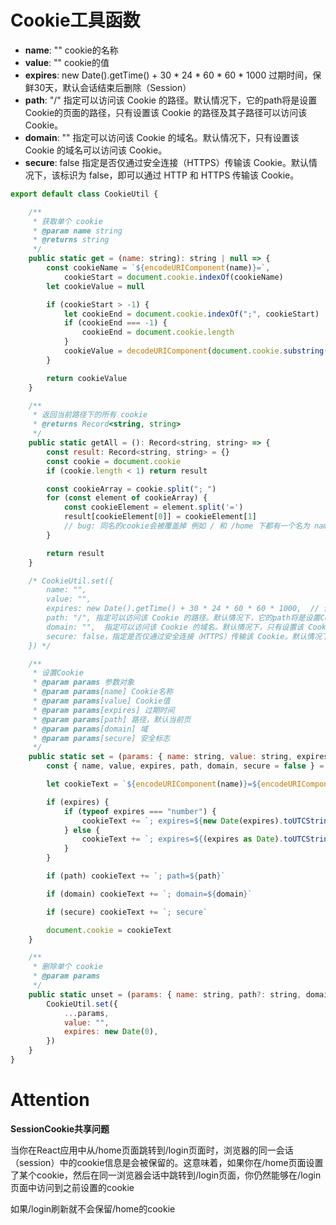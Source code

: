 # Cookie工具函数

- **name**: ""            cookie的名称
- **value**: ""             cookie的值
- **expires**: new Date().getTime() + 30 \* 24 \* 60 \* 60 \* 1000         过期时间，保鲜30天，默认会话结束后删除（Session）
- **path**: "/"              指定可以访问该 Cookie 的路径。默认情况下，它的path将是设置Cookie的页面的路径，只有设置该 Cookie 的路径及其子路径可以访问该 Cookie。
- **domain**: ""          指定可以访问该 Cookie 的域名。默认情况下，只有设置该 Cookie 的域名可以访问该 Cookie。
- **secure**: false       指定是否仅通过安全连接（HTTPS）传输该 Cookie。默认情况下，该标识为 false，即可以通过 HTTP 和 HTTPS 传输该 Cookie。

```javascript
export default class CookieUtil {

    /**
     * 获取单个 cookie
     * @param name string
     * @returns string
     */
    public static get = (name: string): string | null => {
        const cookieName = `${encodeURIComponent(name)}=`,
            cookieStart = document.cookie.indexOf(cookieName)
        let cookieValue = null

        if (cookieStart > -1) {
            let cookieEnd = document.cookie.indexOf(";", cookieStart)
            if (cookieEnd === -1) {
                cookieEnd = document.cookie.length
            }
            cookieValue = decodeURIComponent(document.cookie.substring(cookieStart + cookieName.length, cookieEnd))
        }

        return cookieValue
    }

    /**
     * 返回当前路径下的所有 cookie
     * @returns Record<string, string>
     */
    public static getAll = (): Record<string, string> => {
        const result: Record<string, string> = {}
        const cookie = document.cookie
        if (cookie.length < 1) return result

        const cookieArray = cookie.split("; ")
        for (const element of cookieArray) {
            const cookieElement = element.split('=')
            result[cookieElement[0]] = cookieElement[1]
            // bug: 同名的cookie会被覆盖掉 例如 / 和 /home 下都有一个名为 name 的 cookie，此时只有 / 的 name 被返回
        }

        return result
    }

    /* CookieUtil.set({
        name: "",
        value: "",
        expires: new Date().getTime() + 30 * 24 * 60 * 60 * 1000,  // 保鲜30天，默认会话结束后删除（Session）
        path: "/", 指定可以访问该 Cookie 的路径。默认情况下，它的path将是设置Cookie的页面的路径，只有设置该 Cookie 的路径及其子路径可以访问该 Cookie。
        domain: "",  指定可以访问该 Cookie 的域名。默认情况下，只有设置该 Cookie 的域名可以访问该 Cookie。
        secure: false，指定是否仅通过安全连接（HTTPS）传输该 Cookie。默认情况下，该标识为 false，即可以通过 HTTP 和 HTTPS 传输该 Cookie。
    }) */

    /**
     * 设置Cookie
     * @param params 参数对象
     * @param params[name] Cookie名称
     * @param params[value] Cookie值
     * @param params[expires] 过期时间
     * @param params[path] 路径，默认当前页
     * @param params[domain] 域
     * @param params[secure] 安全标志
     */
    public static set = (params: { name: string, value: string, expires?: Date | number, path?: string, domain?: string, secure?: boolean }) => {
        const { name, value, expires, path, domain, secure = false } = params

        let cookieText = `${encodeURIComponent(name)}=${encodeURIComponent(value)}`

        if (expires) {
            if (typeof expires === "number") {
                cookieText += `; expires=${new Date(expires).toUTCString()}`
            } else {
                cookieText += `; expires=${(expires as Date).toUTCString()}`
            }
        }

        if (path) cookieText += `; path=${path}`

        if (domain) cookieText += `; domain=${domain}`

        if (secure) cookieText += `; secure`

        document.cookie = cookieText
    }

    /**
     * 删除单个 cookie
     * @param params
     */
    public static unset = (params: { name: string, path?: string, domain?: string, secure?: boolean }) => {
        CookieUtil.set({
            ...params,
            value: "",
            expires: new Date(0),
        })
    }
}
```



# Attention

**SessionCookie共享问题**

当你在React应用中从/home页面跳转到/login页面时，浏览器的同一会话（session）中的cookie信息是会被保留的。这意味着，如果你在/home页面设置了某个cookie，然后在同一浏览器会话中跳转到/login页面，你仍然能够在/login页面中访问到之前设置的cookie

如果/login刷新就不会保留/home的cookie
